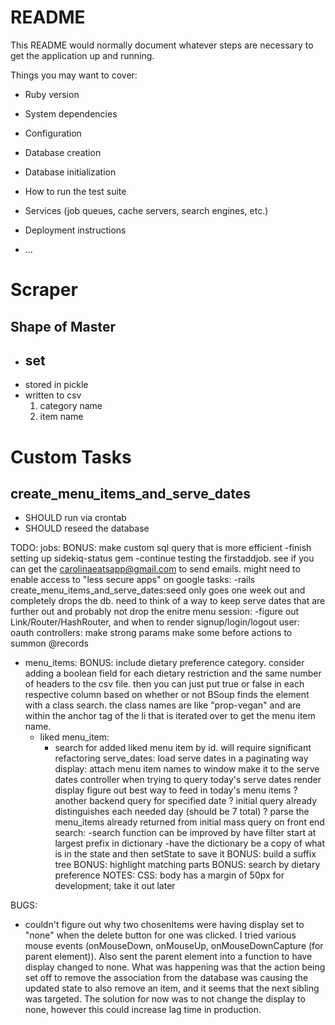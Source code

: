 # README

This README would normally document whatever steps are necessary to get the
application up and running.

Things you may want to cover:

* Ruby version

* System dependencies

* Configuration

* Database creation

* Database initialization

* How to run the test suite

* Services (job queues, cache servers, search engines, etc.)

* Deployment instructions

* ...

# Scraper
## Shape of Master 
- set
    - 
- stored in pickle
- written to csv
    1. category name
    2. item name

# Custom Tasks
## create_menu_items_and_serve_dates
- SHOULD run via crontab
- SHOULD reseed the database

TODO:
jobs: 
    BONUS: make custom sql query that is more efficient
    -finish setting up sidekiq-status gem
    -continue testing the firstaddjob. see if you can get the carolinaeatsapp@gmail.com to send emails. might need to enable access to "less secure apps" on google
tasks: 
    -rails create_menu_items_and_serve_dates:seed only goes one week out and completely drops the db. need to think of a way to keep serve dates that are further out and probably not drop the enitre menu
session:
    -figure out Link/Router/HashRouter, and when to render signup/login/logout
user:
    oauth
controllers:
    make strong params
    make some before actions to summon @records
* menu_items:
    BONUS: include dietary preference category. consider adding a boolean field for each dietary restriction and the same number of headers to the csv file. then you can just put true or false in each respective column based on whether or not BSoup finds the element with a class search. the class names are like "prop-vegan" and are within the anchor tag of the li that is iterated over to get the menu item name.
    * liked menu_item:
        * search for added liked menu item by id. will require significant refactoring
serve_dates:
    load serve dates in a paginating way
display:
    attach menu item names to window
    make it to the serve dates controller when trying to query today's serve dates
    render display
        figure out best way to feed in today's menu items
            ? another backend query for specified date
            ? initial query already distinguishes each needed day (should be 7 total)
            ? parse the menu_items already returned from initial mass query on front end
search:
    -search function can be improved by have filter start at largest prefix in dictionary
    -have the dictionary be a copy of what is in the state and then setState to save it
    BONUS: build a suffix tree
    BONUS: highlight matching parts
    BONUS: search by dietary preference
NOTES:
    CSS:
        body has a margin of 50px for development; take it out later

BUGS:
* couldn't figure out why two chosenItems were having display set to "none" when the delete button for one was clicked. I tried various mouse events (onMouseDown, onMouseUp, onMouseDownCapture (for parent element)). Also sent the parent element into a function to have display changed to none. What was happening was that the action being set off to remove the association from the database was causing the updated state to also remove an item, and it seems that the next sibling was targeted. The solution for now was to not change the display to none, however this could increase lag time in production.